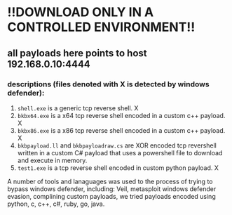 # !!DOWNLOAD ONLY IN A CONTROLLED ENVIRONMENT!!

## all payloads here points to host 192.168.0.10:4444

### descriptions (files denoted with X is detected by windows defender):
1. `shell.exe` is a generic tcp reverse shell. X
2. `bkbx64.exe` is a x64 tcp reverse shell encoded in a custom c++ payload. X
3. `bkbx86.exe` is a x86 tcp reverse shell encoded in a custom c++ payload. X
4. `bkbpayload.ll` and `bkbpayloadraw.cs` are XOR encoded tcp revershell written in a custom C# payload that uses a powershell file to download and execute in memory.
5. `test1.exe` is a tcp reverse shell encoded in custom python payload. X 


A number of tools and lanaguages was used to the process of trying to bypass windows defender, including: Veil, metasploit windows defender evasion, complining custom payloads, we tried payloads encoded using python, c, c++, c#, ruby, go, java.
